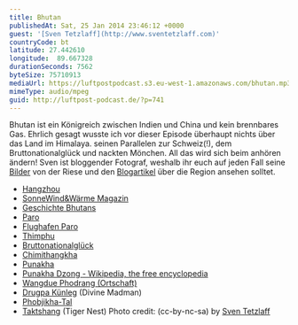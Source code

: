 ```yaml
---
title: Bhutan
publishedAt: Sat, 25 Jan 2014 23:46:12 +0000
guest: '[Sven Tetzlaff](http://www.sventetzlaff.com)'
countryCode: bt
latitude: 27.442610
longitude:  89.667328
durationSeconds: 7562
byteSize: 75710913
mediaUrl: https://luftpostpodcast.s3.eu-west-1.amazonaws.com/bhutan.mp3
mimeType: audio/mpeg
guid: http://luftpost-podcast.de/?p=741
---
```


Bhutan ist ein Königreich zwischen Indien und China und kein brennbares Gas. Ehrlich gesagt wusste ich vor dieser Episode überhaupt nichts über das Land im Himalaya. seinen Parallelen zur Schweiz(!), dem Bruttonationalglück und nackten Mönchen. All das wird sich beim anhören ändern! Sven ist bloggender Fotograf, weshalb ihr euch auf jeden Fall seine [Bilder](http://www.marenvandenberg.de/spb/gallery/34-0-Bhutan.html) von der Riese und den [Blogartikel](http://www.sventetzlaff.com/index.php/component/content/article/10-fotografie/48-fotografieren-mit-quanten-2) über die Region ansehen solltet. 
* [Hangzhou](http://de.wikipedia.org/wiki/Hangzhou)
* [SonneWind&Wärme Magazin](http://www.sonnewindwaerme.de/)
* [Geschichte Bhutans](http://de.wikipedia.org/wiki/Geschichte%5FBhutans)
* [Paro](http://de.wikipedia.org/wiki/Paro%5F%28Stadt%29)
* [Flughafen Paro](http://de.wikipedia.org/wiki/Flughafen%5FParo)
* [Thimphu](http://de.wikipedia.org/wiki/Thimpu)
* [Bruttonationalglück](http://de.wikipedia.org/wiki/Bruttosozialgl%C3%BCck)
* [Chimithangkha](http://www.openstreetmap.org/node/1985259858)
* [Punakha](http://de.wikipedia.org/wiki/Punakha)
* [Punakha Dzong - Wikipedia, the free encyclopedia](http://en.wikipedia.org/wiki/Punakha%5FDzong)
* [Wangdue Phodrang (Ortschaft)](http://de.wikipedia.org/wiki/Wangdue%5FPhodrang%5F%28Ortschaft%29)
* [Drugpa Künleg](http://de.wikipedia.org/wiki/Drugpa%5FK%C3%BCnleg) (Divine Madman)
* [Phobjikha-Tal](http://www.bhutan-travel.de/index.php/ausflugsmoeglichkeiten/17-ausfluege/83-phobjikha-tal-bhutan)
* [Taktshang](http://de.wikipedia.org/wiki/Taktshang) (Tiger Nest)
Photo credit: (cc-by-nc-sa) by [Sven Tetzlaff](http://www.marenvandenberg.de)
